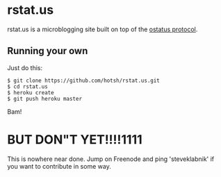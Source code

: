 rstat.us
========

rstat.us is a microblogging site built on top of the [ostatus
protocol](http://status.net/wiki/OStatus).

Running your own
----------------

Just do this:

    $ git clone https://github.com/hotsh/rstat.us.git
    $ cd rstat.us
    $ heroku create
    $ git push heroku master

Bam!

# BUT DON"T YET!!!!1111

This is nowhere near done. Jump on Freenode and ping 'steveklabnik' if
you want to contribute in some way.
